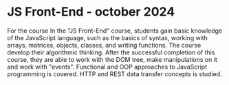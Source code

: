 # JS Front-End - october 2024
For the course
In the "JS Front-End" course, students gain basic knowledge of the JavaScript language, such as the basics of syntax, working with
arrays, matrices, objects, classes, and writing functions. The course develop their algorithmic thinking. After the successful
completion of this course, they are able to work with the DOM tree, make manipulations on it and work with "events". Functional
and OOP approaches to JavaScript programming is covered. HTTP and REST data transfer concepts is studied.

